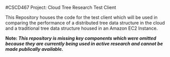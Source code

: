 #CSCD467 Project: Cloud Tree Research Test Client


This Repository houses the code for the test client which will be used in comparing the 
performance of a distributed tree data structure in the cloud and a traditional tree 
data structure housed in an Amazon EC2 Instance.

**Note: <em>This repository is missing key components which were omitted because they are currently being used in active research and cannot be made publically available.</em>**

